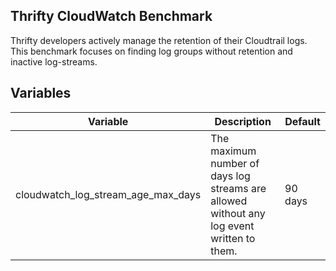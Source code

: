 ## Thrifty CloudWatch Benchmark

Thrifty developers actively manage the retention of their Cloudtrail logs. This benchmark focuses on finding log groups without retention and inactive log-streams.

## Variables

| Variable | Description | Default |
| - | - | - |
| cloudwatch_log_stream_age_max_days | The maximum number of days log streams are allowed without any log event written to them. | 90 days |
